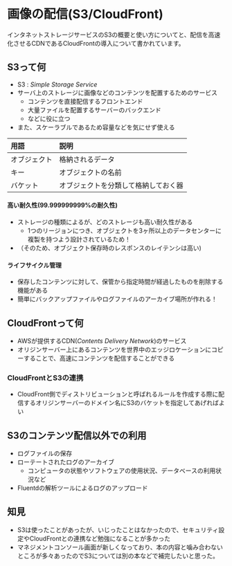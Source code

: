 # 画像の配信(S3/CloudFront)

インタネットストレージサービスのS3の概要と使い方についてと、配信を高速化させるCDNであるCloudFrontの導入について書かれています。

## S3って何
- S3 : _Simple Storage Service_
- サーバ上のストレージに画像などのコンテンツを配置するためのサービス
    - コンテンツを直接配信するフロントエンド
    - 大量ファイルを配置するサーバーのバックエンド
    - などに役に立つ
- また、スケーラブルであるため容量などを気にせず使える

|用語|説明|
|:-|:-|
|オブジェクト|格納されるデータ|
|キー|オブジェクトの名前|
|バケット|オブジェクトを分類して格納しておく器|

#### 高い耐久性(99.999999999%の耐久性)
- ストレージの種類によるが、どのストレージも高い耐久性がある
    - 1つのリージョンにつき、オブジェクトを3ヶ所以上のデータセンターに複製を持つよう設計されているため！
- （そのため、オブジェクト保存時のレスポンスのレイテンシは高い)

#### ライフサイクル管理
- 保存したコンテンツに対して、保管から指定時間が経過したものを削除する機能がある
- 簡単にバックアップファイルやログファイルのアーカイブ場所が作れる！

## CloudFrontって何
- AWSが提供するCDN(_Contents Delivery Network_)のサービス
- オリジンサーバー上にあるコンテンツを世界中のエッジロケーションにコピーすることで、高速にコンテンツを配信することができる

### CloudFrontとS3の連携
- CloudFront側でディストリビューションと呼ばれるルールを作成する際に配信するオリジンサーバーのドメイン名にS3のバケットを指定してあげればよい

## S3のコンテンツ配信以外での利用
- ログファイルの保存
- ローテートされたログのアーカイブ
    - コンピュータの状態やソフトウェアの使用状況、データベースの利用状況など
- Fluentdの解析ツールによるログのアップロード

## 知見
- S3は使ったことがあったが、いじったことはなかったので、セキュリティ設定やCloudFrontとの連携など勉強になることが多かった
- マネジメントコンソール画面が新しくなっており、本の内容と噛み合わないところが多々あったのでS3については別の本などで補完したいと思った。